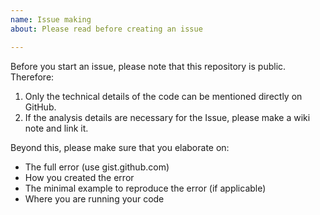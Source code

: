 ```yaml
---
name: Issue making
about: Please read before creating an issue

---
```


Before you start an issue, please note that this repository is public.  Therefore:

1) Only the technical details of the code can be mentioned directly on GitHub.
2) If the analysis details are necessary for the Issue, please make a wiki note and link it.

Beyond this, please make sure that you elaborate on:

*  The full error (use gist.github.com)
*  How you created the error
*  The minimal example to reproduce the error (if applicable)
*  Where you are running your code
